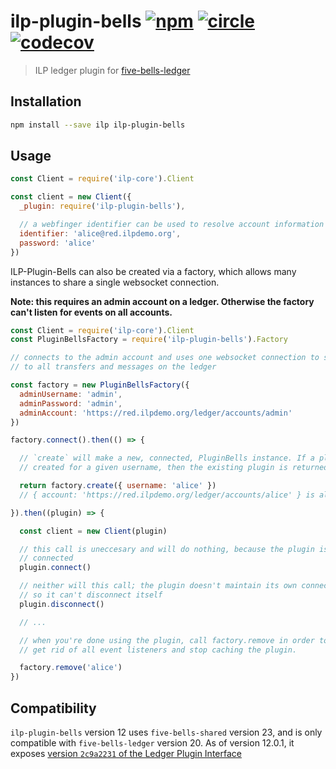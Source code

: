 # ilp-plugin-bells [![npm][npm-image]][npm-url] [![circle][circle-image]][circle-url] [![codecov][codecov-image]][codecov-url]

[npm-image]: https://img.shields.io/npm/v/ilp-plugin-bells.svg?style=flat
[npm-url]: https://npmjs.org/package/ilp-plugin-bells
[circle-image]: https://circleci.com/gh/interledgerjs/ilp-plugin-bells.svg?style=shield
[circle-url]: https://circleci.com/gh/interledgerjs/ilp-plugin-bells
[codecov-image]: https://codecov.io/gh/interledgerjs/ilp-plugin-bells/branch/master/graph/badge.svg
[codecov-url]: https://codecov.io/gh/interledgerjs/ilp-plugin-bells

> ILP ledger plugin for [five-bells-ledger](https://github.com/interledgerjs/five-bells-ledger)

## Installation

``` sh
npm install --save ilp ilp-plugin-bells
```

## Usage

``` js
const Client = require('ilp-core').Client

const client = new Client({
  _plugin: require('ilp-plugin-bells'),

  // a webfinger identifier can be used to resolve account information
  identifier: 'alice@red.ilpdemo.org',
  password: 'alice'
})
```

ILP-Plugin-Bells can also be created via a factory, which allows many instances
to share a single websocket connection.

**Note: this requires an admin account on a ledger. Otherwise the factory can't
listen for events on all accounts.**

```js
const Client = require('ilp-core').Client
const PluginBellsFactory = require('ilp-plugin-bells').Factory

// connects to the admin account and uses one websocket connection to subscribe
// to all transfers and messages on the ledger

const factory = new PluginBellsFactory({
  adminUsername: 'admin',
  adminPassword: 'admin',
  adminAccount: 'https://red.ilpdemo.org/ledger/accounts/admin' 
})

factory.connect().then(() => {

  // `create` will make a new, connected, PluginBells instance. If a plugin is already
  // created for a given username, then the existing plugin is returned from `create`

  return factory.create({ username: 'alice' })
  // { account: 'https://red.ilpdemo.org/ledger/accounts/alice' } is also valid

}).then((plugin) => {

  const client = new Client(plugin)

  // this call is uneccesary and will do nothing, because the plugin is already
  // connected
  plugin.connect()

  // neither will this call; the plugin doesn't maintain its own connection,
  // so it can't disconnect itself
  plugin.disconnect()

  // ...

  // when you're done using the plugin, call factory.remove in order to
  // get rid of all event listeners and stop caching the plugin.

  factory.remove('alice')
})
```

## Compatibility

`ilp-plugin-bells` version 12 uses `five-bells-shared` version 23, and is only compatible with `five-bells-ledger` version 20.
As of version 12.0.1, it exposes [version `2c9a2231` of the Ledger Plugin Interface](https://github.com/interledger/rfcs/blob/2c9a22312dfd750f72b73406017fea246c8cd292/0004-ledger-plugin-interface/0004-ledger-plugin-interface.md)
